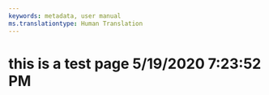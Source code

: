 ```yaml
---
keywords: metadata, user manual
ms.translationtype: Human Translation
---
```

# this is a test page 5/19/2020 7:23:52 PM